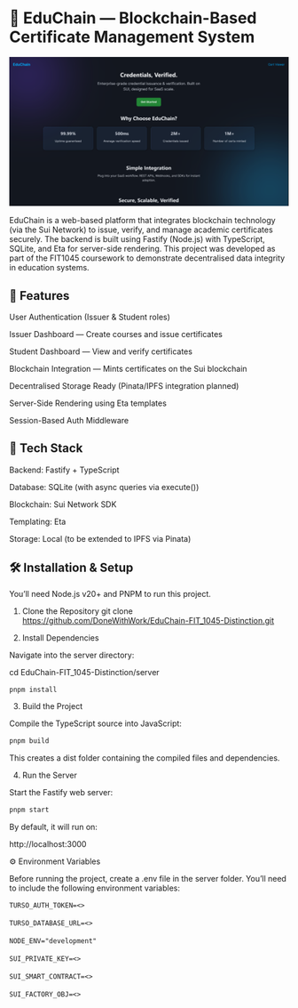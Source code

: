# 🧩 EduChain — Blockchain-Based Certificate Management System

![](./website.png)

EduChain is a web-based platform that integrates blockchain technology (via the Sui Network) to issue, verify, and manage academic certificates securely. The backend is built using Fastify (Node.js) with TypeScript, SQLite, and Eta for server-side rendering.
This project was developed as part of the FIT1045 coursework to demonstrate decentralised data integrity in education systems.

## 🚀 Features

User Authentication (Issuer & Student roles)

Issuer Dashboard — Create courses and issue certificates

Student Dashboard — View and verify certificates

Blockchain Integration — Mints certificates on the Sui blockchain

Decentralised Storage Ready (Pinata/IPFS integration planned)

Server-Side Rendering using Eta templates

Session-Based Auth Middleware

## 🧠 Tech Stack

Backend: Fastify + TypeScript

Database: SQLite (with async queries via execute())

Blockchain: Sui Network SDK

Templating: Eta

Storage: Local (to be extended to IPFS via Pinata)

## 🛠️ Installation & Setup

You’ll need Node.js v20+ and PNPM to run this project.

1. Clone the Repository
git clone https://github.com/DoneWithWork/EduChain-FIT_1045-Distinction.git

2. Install Dependencies

Navigate into the server directory:

cd EduChain-FIT_1045-Distinction/server

```bash
pnpm install
```


3. Build the Project

Compile the TypeScript source into JavaScript:

```bash
pnpm build
```


This creates a dist folder containing the compiled files and dependencies.

4. Run the Server

Start the Fastify web server:

```bash
pnpm start
```


By default, it will run on:

http://localhost:3000



⚙️ Environment Variables

Before running the project, create a .env file in the server folder.
You’ll need to include the following environment variables:

```
TURSO_AUTH_TOKEN=<>

TURSO_DATABASE_URL=<>

NODE_ENV="development"

SUI_PRIVATE_KEY=<>

SUI_SMART_CONTRACT=<>

SUI_FACTORY_OBJ=<>
```